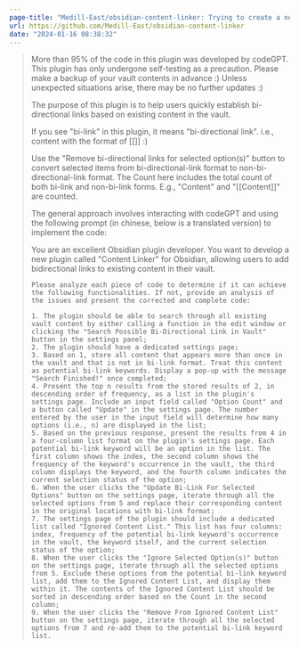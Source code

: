 ```yaml
---
page-title: "Medill-East/obsidian-content-linker: Trying to create a new obsidian plugin to enable user to create bi-directional links easily based on the content of their vault."
url: https://github.com/Medill-East/obsidian-content-linker
date: "2024-01-16 08:38:32"
---
```


> More than 95% of the code in this plugin was developed by codeGPT. This plugin has only undergone self-testing as a precaution. Please make a backup of your vault contents in advance :) Unless unexpected situations arise, there may be no further updates :)
> 
> The purpose of this plugin is to help users quickly establish bi-directional links based on existing content in the vault.
> 
> If you see "bi-link" in this plugin, it means "bi-directional link". i.e., content with the format of \[\[\]\] :)
> 
> Use the "Remove bi-directional links for selected option(s)" button to convert selected items from bi-directional-link format to non-bi-directional-link format. The Count here includes the total count of both bi-link and non-bi-link forms. E.g., "Content" and "\[\[Content\]\]" are counted.
> 
> The general approach involves interacting with codeGPT and using the following prompt (in chinese, below is a translated version) to implement the code:
> 
> You are an excellent Obsidian plugin developer. You want to develop a new plugin called "Content Linker" for Obsidian, allowing users to add bidirectional links to existing content in their vault.
> 
> ```
> Please analyze each piece of code to determine if it can achieve the following functionalities. If not, provide an analysis of the issues and present the corrected and complete code:
> 
> 1. The plugin should be able to search through all existing vault content by either calling a function in the edit window or clicking the "Search Possible Bi-Directional Link in Vault" button in the settings panel;
> 2. The plugin should have a dedicated settings page;
> 3. Based on 1, store all content that appears more than once in the vault and that is not in bi-link format. Treat this content as potential bi-link keywords. Display a pop-up with the message "Search Finished!" once completed;
> 4. Present the top n results from the stored results of 2, in descending order of frequency, as a list in the plugin's settings page. Include an input field called "Option Count" and a button called "Update" in the settings page. The number entered by the user in the input field will determine how many options (i.e., n) are displayed in the list;
> 5. Based on the previous response, present the results from 4 in a four-column list format on the plugin's settings page. Each potential bi-link keyword will be an option in the list. The first column shows the index, the second column shows the frequency of the keyword's occurrence in the vault, the third column displays the keyword, and the fourth column indicates the current selection status of the option;
> 6. When the user clicks the "Update Bi-Link For Selected Options" button on the settings page, iterate through all the selected options from 5 and replace their corresponding content in the original locations with bi-link format;
> 7. The settings page of the plugin should include a dedicated list called "Ignored Content List." This list has four columns: index, frequency of the potential bi-link keyword's occurrence in the vault, the keyword itself, and the current selection status of the option;
> 8. When the user clicks the "Ignore Selected Option(s)" button on the settings page, iterate through all the selected options from 5. Exclude these options from the potential bi-link keyword list, add them to the Ignored Content List, and display them within it. The contents of the Ignored Content List should be sorted in descending order based on the Count in the second column;
> 9. When the user clicks the "Remove From Ignored Content List" button on the settings page, iterate through all the selected options from 7 and re-add them to the potential bi-link keyword list.
> ```
